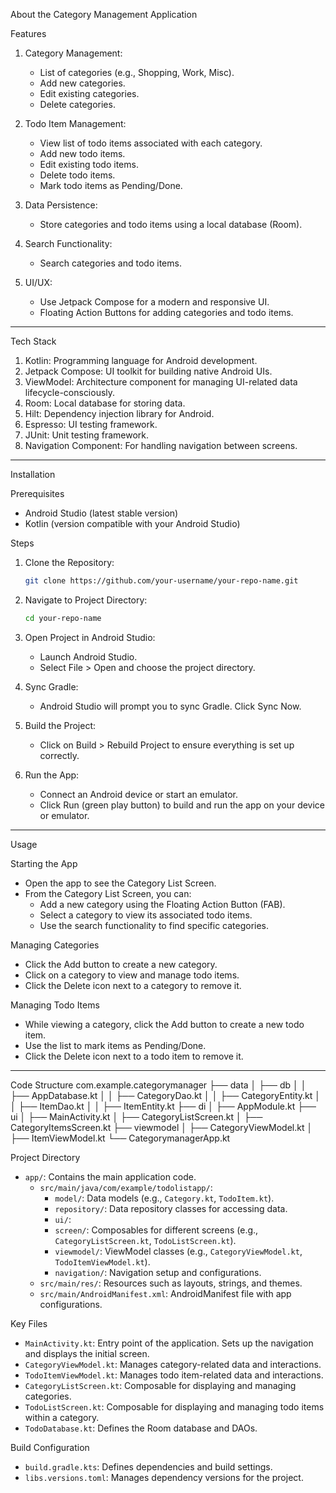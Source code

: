 About the Category Management Application

Features
1. Category Management:
   - List of categories (e.g., Shopping, Work, Misc).
   - Add new categories.
   - Edit existing categories.
   - Delete categories.

2. Todo Item Management:
   - View list of todo items associated with each category.
   - Add new todo items.
   - Edit existing todo items.
   - Delete todo items.
   - Mark todo items as Pending/Done.

3. Data Persistence:
   - Store categories and todo items using a local database (Room).

4. Search Functionality:
   - Search categories and todo items.

5. UI/UX:
   - Use Jetpack Compose for a modern and responsive UI.
   - Floating Action Buttons for adding categories and todo items.

---

 Tech Stack

1. Kotlin: Programming language for Android development.
2. Jetpack Compose: UI toolkit for building native Android UIs.
3. ViewModel: Architecture component for managing UI-related data lifecycle-consciously.
4. Room: Local database for storing data.
5. Hilt: Dependency injection library for Android.
6. Espresso: UI testing framework.
7. JUnit: Unit testing framework.
8. Navigation Component: For handling navigation between screens.

---

 Installation

 Prerequisites
- Android Studio (latest stable version)
- Kotlin (version compatible with your Android Studio)

 Steps

1. Clone the Repository:
   ```bash
   git clone https://github.com/your-username/your-repo-name.git
   ```

2. Navigate to Project Directory:
   ```bash
   cd your-repo-name
   ```

3. Open Project in Android Studio:
   - Launch Android Studio.
   - Select File > Open and choose the project directory.

4. Sync Gradle:
   - Android Studio will prompt you to sync Gradle. Click Sync Now.

5. Build the Project:
   - Click on Build > Rebuild Project to ensure everything is set up correctly.

6. Run the App:
   - Connect an Android device or start an emulator.
   - Click Run (green play button) to build and run the app on your device or emulator.

---

 Usage

 Starting the App
- Open the app to see the Category List Screen.
- From the Category List Screen, you can:
  - Add a new category using the Floating Action Button (FAB).
  - Select a category to view its associated todo items.
  - Use the search functionality to find specific categories.

 Managing Categories
- Click the Add button to create a new category.
- Click on a category to view and manage todo items.
- Click the Delete icon next to a category to remove it.

 Managing Todo Items
- While viewing a category, click the Add button to create a new todo item.
- Use the list to mark items as Pending/Done.
- Click the Delete icon next to a todo item to remove it.

---

 Code Structure
com.example.categorymanager
├── data
│   ├── db
│   │   ├── AppDatabase.kt
│   │   ├── CategoryDao.kt
│   │   ├── CategoryEntity.kt
│   │   ├── ItemDao.kt
│   │   ├── ItemEntity.kt
├── di
│   ├── AppModule.kt
├── ui
│   ├── MainActivity.kt
│   ├── CategoryListScreen.kt
│   ├── CategoryItemsScreen.kt
├── viewmodel
│   ├── CategoryViewModel.kt
│   ├── ItemViewModel.kt
└── CategorymanagerApp.kt

 Project Directory
- `app/`: Contains the main application code.
  - `src/main/java/com/example/todolistapp/`:
    - `model/`: Data models (e.g., `Category.kt`, `TodoItem.kt`).
    - `repository/`: Data repository classes for accessing data.
    - `ui/`:
     - `screen/`: Composables for different screens (e.g., `CategoryListScreen.kt`, `TodoListScreen.kt`).
    - `viewmodel/`: ViewModel classes (e.g., `CategoryViewModel.kt`, `TodoItemViewModel.kt`).
    - `navigation/`: Navigation setup and configurations.
  - `src/main/res/`: Resources such as layouts, strings, and themes.
  - `src/main/AndroidManifest.xml`: AndroidManifest file with app configurations.

 Key Files
- `MainActivity.kt`: Entry point of the application. Sets up the navigation and displays the initial screen.
- `CategoryViewModel.kt`: Manages category-related data and interactions.
- `TodoItemViewModel.kt`: Manages todo item-related data and interactions.
- `CategoryListScreen.kt`: Composable for displaying and managing categories.
- `TodoListScreen.kt`: Composable for displaying and managing todo items within a category.
- `TodoDatabase.kt`: Defines the Room database and DAOs.

 Build Configuration
- `build.gradle.kts`: Defines dependencies and build settings.
- `libs.versions.toml`: Manages dependency versions for the project.
